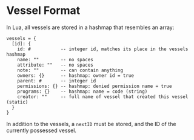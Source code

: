 # Vessel Format

In Lua, all vessels are stored in a hashmap that resembles an array:

```
vessels = {
  [id]: {
    id: #           -- integer id, matches its place in the vessels hashmap
    name: ""        -- no spaces
    attribute: ""   -- no spaces
    note: ""        -- can contain anything
    owners: {}      -- hashmap: owner id = true
    parent: #       -- integer id
    permissions: {} -- hashmap: denied permission name = true
    programs: {}    -- hashmap: name = code (string)
    creator: ""     -- full name of vessel that created this vessel (static)
  }
}
```

In addition to the vessels, a `nextID` must be stored, and the ID of the
currently possessed vessel.
